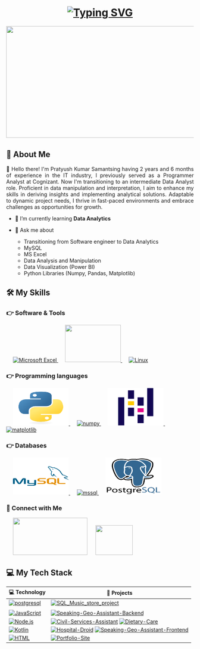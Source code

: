 <h1 align="center"><a href="https://git.io/typing-svg"><img src="https://readme-typing-svg.demolab.com?font=Merienda&weight=500&size=30&pause=1000&color=1AF77B&center=true&vCenter=true&random=false&width=500&lines=Hey!+It's+Pratyush+%F0%9F%91%8B;A+Software+Engineer+;Aspiring+To+Get+Into+Data+Science" alt="Typing SVG" /></a></h1>
 <div align="center">
    <img src="https://media.giphy.com/media/dWesBcTLavkZuG35MI/giphy.gif" width="600" height="300"/>
  </div>


## 🚀 About Me


<p align = "justify">👋 Hello there! I'm Pratyush Kumar Samantsing having 2 years and 6 months of experience in the IT industry, I previously served as a Programmer Analyst at Cognizant. Now I'm transitioning to an intermediate Data Analyst role. Proficient in data manipulation and interpretation, I aim to enhance my skills in deriving insights and implementing analytical solutions. Adaptable to dynamic project needs, I thrive in fast-paced environments and embrace challenges as opportunities for growth. </p>


- 🌱 I’m currently learning **Data Analytics**

- 💬 Ask me about <br>
  <ul> 
    <li>Transitioning from Software engineer to Data Analytics</li>
    <li> MySQL</li> 
    <li>  MS Excel </li> 
    <li>  Data Analysis and Manipulation</li>
    <li>  Data Visualization (Power BI)</li>
    <li>  Python Libraries (Numpy, Pandas, Matplotlib) </li>
  </ul>

## 🛠️ My Skills

 ### 👉 Software & Tools
 
<p>
  &emsp;
    <a href="https://www.microsoft.com/en-in/microsoft-365/excel" target="_blank" rel="noreferrer"> <img src="https://1000logos.net/wp-content/uploads/2020/08/Microsoft-Excel-Logo.png" alt="Microsoft Excel"  width="150" height="100"/> </a>
  &emsp;
    <a href="https://www.microsoft.com/en-in/p/power-bi/9nblgggzlxn1?activetab=pivot:overviewtab"><img src="https://1000logos.net/wp-content/uploads/2022/08/Microsoft-Power-BI-Logo-2013.png" width="150" height="100"/> </a>
  &emsp;
    <a href="https://jupyter.org"><img alt="Linux" src="https://upload.wikimedia.org/wikipedia/commons/thumb/3/38/Jupyter_logo.svg/883px-Jupyter_logo.svg.png" width="100" height="100" ></a>
 
</p>

### 👉 Programming languages

<p align="left"> 
  
&emsp;
<a href="https://www.python.org" target="_blank" rel="noreferrer"> <img src="https://raw.githubusercontent.com/devicons/devicon/master/icons/python/python-original.svg" alt="python" width="150" height="100"/> </a>
  &emsp;
 <a href="https://numpy.org" target="_blank" rel="noreferrer"> <img src="https://numpy.org/images/logo.svg" alt="numpy" width="150" height="100"/> </a> 
  &emsp;
  <a href="https://pandas.pydata.org/" target="_blank" rel="noreferrer"> <img src="https://raw.githubusercontent.com/devicons/devicon/2ae2a900d2f041da66e950e4d48052658d850630/icons/pandas/pandas-original.svg" alt="pandas" width="150" height="100"/> </a>
   &emsp;
   <a href="https://matplotlib.org" target="_blank" rel="noreferrer"> <img src="https://matplotlib.org/_static/images/documentation.svg" alt="matplotlib" width="150" height="100"/> </a>

</p>

### 👉 Databases
<p align="left">
  &emsp;
  <a href="https://www.mysql.com/" target="_blank" rel="noreferrer"> <img src="https://raw.githubusercontent.com/devicons/devicon/master/icons/mysql/mysql-original-wordmark.svg" alt="mysql" width="150" height="100"/> </a>  
  &emsp;
    <a href="https://www.microsoft.com/en-us/sql-server" target="_blank" rel="noreferrer"> <img src="https://www.svgrepo.com/show/303229/microsoft-sql-server-logo.svg" alt="mssql" width="150" height="100"/> </a>
  &emsp;
    <a href="https://www.postgresql.org" target="_blank" rel="noreferrer"> <img src="https://raw.githubusercontent.com/devicons/devicon/master/icons/postgresql/postgresql-original-wordmark.svg" alt="postgresql" width="150" height="100"/> </a>  </p>

 </p>
 
### 🤝 Connect with Me

<p align="left">
  &emsp;
<a href="https://www.linkedin.com/in/pratyush-kumar-samantsing-ab8453217/"><img src="https://1000logos.net/wp-content/uploads/2023/01/LinkedIn-logo.png" width="200" height="100" /></a>
  &emsp;
<a href="mailto:pratyush123samantsing@gmail.com"><img src="https://upload.wikimedia.org/wikipedia/commons/7/7e/Gmail_icon_%282020%29.svg" width="100" height="80" /></a>
</p>

  ## 💻 My Tech Stack

<!-- START OF PROFILE STACK, DO NOT REMOVE -->
| 💻 **Technology** | 🚀 **Projects** |
|-|-|
|  <a href="https://www.postgresql.org" target="_blank" rel="noreferrer"> <img src="https://img.shields.io/badge/PostgreSQL-316192?style=for-the-badge&logo=postgresql&logoColor=white" alt="postgresql"/> </a> | <a href="https://github.com/HackClub-NMIT/hackbout-certificate-generator"><img src="https://img.shields.io/static/v1?label=SQL_Music_store_project&message=%20&color=000605&logo=github&logoColor=white&labelColor=000605" alt="SQL_Music_store_project">
</a> |
| [![JavaScript](https://img.shields.io/static/v1?label=&message=JavaScript&color=F1E05A&logo=javascript&logoColor=FFFFFF)](https://developer.mozilla.org/en-US/docs/Web/JavaScript) | [![Speaking-Geo-Assistant-Backend](https://img.shields.io/static/v1?label=Speaking-Geo-Assistant-Backend&message=%20&color=000605&logo=github&logoColor=white&labelColor=000605)](https://github.com/ashleymavericks/Speaking-Geo-Assistant-Backend) |
| [![Node.js](https://img.shields.io/static/v1?label=&message=Node.js&color=47d147&logo=node.js&logoColor=FFFFFF)](https://nodejs.org/en/) | [![Civil-Services-Assistant](https://img.shields.io/static/v1?label=Civil-Services-Assistant&message=%20&color=000605&logo=github&logoColor=white&labelColor=000605)](https://github.com/ashleymavericks/Civil-Services-Assistant) [![Dietary-Care](https://img.shields.io/static/v1?label=Dietary-Care%20%28WIP%29&message=%20&color=000605&logo=github&logoColor=white&labelColor=000605)](https://github.com/ashleymavericks/Dietary-Care) |
| [![Kotlin](https://img.shields.io/static/v1?label=&message=Kotlin&color=4FA1EF&logo=kotlin&logoColor=FFFFFF)](https://kotlinlang.org/) | [![Hospital-Droid](https://img.shields.io/static/v1?label=Hospital-Droid&message=%20&color=000605&logo=github&logoColor=white&labelColor=000605)](https://github.com/ashleymavericks/Hospital-Droid) [![Speaking-Geo-Assistant-Frontend](https://img.shields.io/static/v1?label=Speaking-Geo-Assistant-Frontend&message=%20&color=000605&logo=github&logoColor=white&labelColor=000605)](https://github.com/ashleymavericks/Speaking-Geo-Assistant-Frontend) |
| [![HTML](https://img.shields.io/static/v1?label=&message=HTML&color=ff751a&logo=HTML5&logoColor=FFFFFF)](https://developer.mozilla.org/en-US/docs/Web/Guide/HTML/HTML5) | [![Portfolio-Site](https://img.shields.io/static/v1?label=Portfolio-Site&message=%20&color=000605&logo=github&logoColor=white&labelColor=000605)](https://github.com/ashleymavericks/Portfolio-Site) |
<!-- END OF PROFILE STACK, DO NOT REMOVE -->


<!--
**PratyushKSS/PratyushKSS** is a ✨ _special_ ✨ repository because its `README.md` (this file) appears on your GitHub profile.

Here are some ideas to get you started:

- 🔭 I’m currently working on ...
- 🌱 I’m currently learning ...
- 👯 I’m looking to collaborate on ...
- 🤔 I’m looking for help with ...
- 💬 Ask me about ...
- 📫 How to reach me: ...
- 😄 Pronouns: ...
- ⚡ Fun fact: ...
-->

